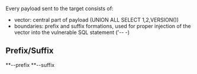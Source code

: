 Every payload sent to the target consists of:
- vector: central part of payload (UNION ALL SELECT 1,2,VERSION())
- boundaries: prefix and suffix formations, used for proper injection of the vector into the vulnerable SQL statement ('<vector>-- -)

## Prefix/Suffix
**--prefix
**--suffix
